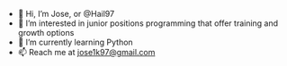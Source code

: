 - 👋 Hi, I’m Jose, or @Hail97
- 👀 I’m interested in junior positions programming that offer training and growth options
- 🌱 I’m currently learning Python
- 📫 Reach me at jose1k97@gmail.com

<!---
Hail97/Hail97 is a ✨ special ✨ repository because its `README.md` (this file) appears on your GitHub profile.
You can click the Preview link to take a look at your changes.
--->
